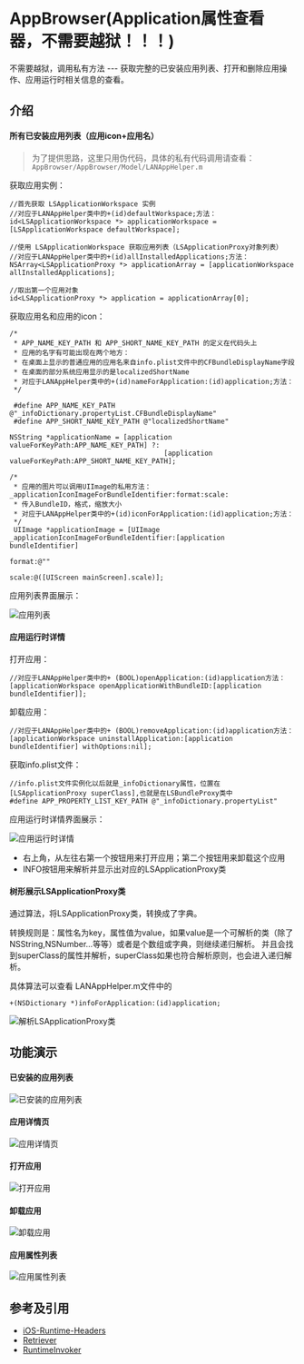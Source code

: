 # AppBrowser(Application属性查看器，不需要越狱！！！)
不需要越狱，调用私有方法 --- 获取完整的已安装应用列表、打开和删除应用操作、应用运行时相关信息的查看。

## 介绍

#### 所有已安装应用列表（应用icon+应用名）

> 为了提供思路，这里只用伪代码，具体的私有代码调用请查看：`AppBrowser/AppBrowser/Model/LANAppHelper.m`

获取应用实例：

```objc
//首先获取 LSApplicationWorkspace 实例
//对应于LANAppHelper类中的+(id)defaultWorkspace;方法：
id<LSApplicationWorkspace *> applicationWorkspace = [LSApplicationWorkspace defaultWorkspace];

//使用 LSApplicationWorkspace 获取应用列表（LSApplicationProxy对象列表）
//对应于LANAppHelper类中的+(id)allInstalledApplications;方法：
NSArray<LSApplicationProxy *> applicationArray = [applicationWorkspace allInstalledApplications];

//取出第一个应用对象
id<LSApplicationProxy *> application = applicationArray[0];
```

获取应用名和应用的icon：
```objc
/* 
 * APP_NAME_KEY_PATH 和 APP_SHORT_NAME_KEY_PATH 的定义在代码头上
 * 应用的名字有可能出现在两个地方：
 * 在桌面上显示的普通应用的应用名来自info.plist文件中的CFBundleDisplayName字段
 * 在桌面的部分系统应用显示的是localizedShortName
 * 对应于LANAppHelper类中的+(id)nameForApplication:(id)application;方法：
 */
 
 #define APP_NAME_KEY_PATH @"_infoDictionary.propertyList.CFBundleDisplayName"
 #define APP_SHORT_NAME_KEY_PATH @"localizedShortName"
 
NSString *applicationName = [application valueForKeyPath:APP_NAME_KEY_PATH] ?:
                                      [application valueForKeyPath:APP_SHORT_NAME_KEY_PATH];

/* 
 * 应用的图片可以调用UIImage的私用方法：_applicationIconImageForBundleIdentifier:format:scale:
 * 传入BundleID，格式，缩放大小
 * 对应于LANAppHelper类中的+(id)iconForApplication:(id)application;方法：
 */
 UIImage *applicationImage = [UIImage _applicationIconImageForBundleIdentifier:[application bundleIdentifier] 
                                                                        format:@"" 
                                                                         scale:@([UIScreen mainScreen].scale)];
```
应用列表界面展示：

![应用列表](http://o9gma3fh0.bkt.clouddn.com/2016/12/AppBrowser/Installed%20app%201.png)

#### 应用运行时详情

打开应用：
```objc
//对应于LANAppHelper类中的+ (BOOL)openApplication:(id)application方法：
[applicationWorkspace openApplicationWithBundleID:[application bundleIdentifier]];
```

卸载应用：
```objc
//对应于LANAppHelper类中的+ (BOOL)removeApplication:(id)application方法：
[applicationWorkspace uninstallApplication:[application bundleIdentifier] withOptions:nil];
```

获取info.plist文件：
```objc
//info.plist文件实例化以后就是_infoDictionary属性，位置在[LSApplicationProxy superClass],也就是在LSBundleProxy类中
#define APP_PROPERTY_LIST_KEY_PATH @"_infoDictionary.propertyList"
```
应用运行时详情界面展示：

![应用运行时详情](http://o9gma3fh0.bkt.clouddn.com/2016/12/AppBrowser/app%20info%201.png)

* 右上角，从左往右第一个按钮用来打开应用；第二个按钮用来卸载这个应用
* INFO按钮用来解析并显示出对应的LSApplicationProxy类

#### 树形展示LSApplicationProxy类
通过算法，将LSApplicationProxy类，转换成了字典。

转换规则是：属性名为key，属性值为value，如果value是一个可解析的类（除了NSString,NSNumber...等等）或者是个数组或字典，则继续递归解析。
并且会找到superClass的属性并解析，superClass如果也符合解析原则，也会进入递归解析。

具体算法可以查看 LANAppHelper.m文件中的
```objc 
+(NSDictionary *)infoForApplication:(id)application;
```
![解析LSApplicationProxy类](http://o9gma3fh0.bkt.clouddn.com/2016/12/AppBrowser/LSApplicationProxy%201.png)

## 功能演示

#### 已安装的应用列表
![已安装的应用列表](http://o9gma3fh0.bkt.clouddn.com/2016/12/AppBrowser/installed%20app-squashed1.gif)

#### 应用详情页
![应用详情页](http://o9gma3fh0.bkt.clouddn.com/2016/12/AppBrowser/app%20info-squashed1.gif)

#### 打开应用
![打开应用](http://o9gma3fh0.bkt.clouddn.com/2016/12/AppBrowser/open%20app-squashed1.gif)

#### 卸载应用
![卸载应用](http://o9gma3fh0.bkt.clouddn.com/2016/12/AppBrowser/uninstall%20app-squashed1.gif)

#### 应用属性列表
![应用属性列表](http://o9gma3fh0.bkt.clouddn.com/2016/12/AppBrowser/LSApplicationProxy-squashed1.gif)

## 参考及引用
* [iOS-Runtime-Headers](https://github.com/nst/iOS-Runtime-Headers)
* [Retriever](https://github.com/cyanzhong/Retriever)
* [RuntimeInvoker](https://github.com/cyanzhong/RuntimeInvoker)
